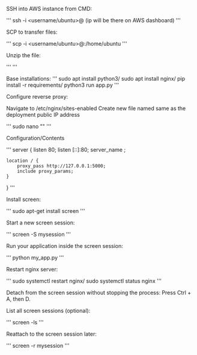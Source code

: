 SSH into AWS instance from CMD:

'''
ssh -i <path-to-key> <username/ubuntu>@<ip> (ip will be there on AWS dashboard)
'''

SCP to transfer files:

'''
scp -i <path-to-key> <file-zip> <username/ubuntu>@<ip>:/home/ubuntu
'''

Unzip the file:

'''
<look it up>
'''

Base installations:
'''
sudo apt install python3/
sudo apt install nginx/
pip install -r requirements/
python3 run app.py
'''

Configure reverse proxy:

Navigate to /etc/nginx/sites-enabled
Create new file named same as the deployment public IP address 

'''
sudo nano "<public IP>"
'''

Configuration/Contents

'''
server {
    listen 80;
    listen [::]:80;
    server_name <YOUR INSTANCE IP>;
        
    location / {
        proxy_pass http://127.0.0.1:5000;
        include proxy_params;
    }
}
'''

Install screen:

'''
sudo apt-get install screen
'''

Start a new screen session:

'''
screen -S mysession
'''

Run your application inside the screen session:

'''
python my_app.py
'''

Restart nginx server:

'''
sudo systemctl restart nginx/
sudo systemctl status nginx
'''

Detach from the screen session without stopping the process: Press Ctrl + A, then D.

List all screen sessions (optional):

'''
screen -ls
'''

Reattach to the screen session later:

'''
screen -r mysession
'''
